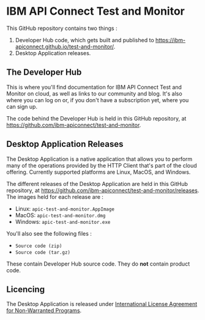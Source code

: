 # IBM API Connect Test and Monitor

This GitHub repository contains two things :
1. Developer Hub code, which gets built and published to https://ibm-apiconnect.github.io/test-and-monitor/.
1. Desktop Application releases.

## The Developer Hub

This is where you'll find documentation for IBM API Connect Test and Monitor on cloud, as well as links to our community and blog. It's also where you can log on or, if you don't have a subscription yet, where you can sign up.

The code behind the Developer Hub is held in this GitHub repository, at https://github.com/ibm-apiconnect/test-and-monitor.

## Desktop Application Releases

The Desktop Application is a native application that allows you to perform many of the operations provided by the HTTP Client that's part of the cloud offering. Currently supported platforms are Linux, MacOS, and Windows.

The different releases of the Desktop Application are held in this GitHub repository, at https://github.com/ibm-apiconnect/test-and-monitor/releases. The images held for each release are :

- Linux: `apic-test-and-monitor.AppImage`
- MacOS: `apic-test-and-monitor.dmg`
- Windows: `apic-test-and-monitor.exe`

You'll also see the following files :

- `Source code (zip)`
- `Source code (tar.gz)`

These contain Developer Hub source code. They do **not** contain product code.

## Licencing

The Desktop Application is released under [International License Agreement for Non-Warranted Programs](http://www-03.ibm.com/software/sla/sladb.nsf/displaylis/2AEEA753FB4341FE852583CC00582B06?OpenDocument).

